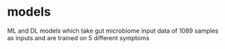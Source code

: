 # models
ML and DL models which take gut microbiome input data of 1089 samples as inputs and are trained on 5 different symptoms
